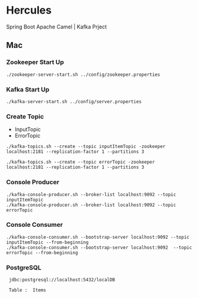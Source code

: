 # Hercules
Spring Boot Apache Camel | Kafka Prject

## Mac

### Zookeeper Start Up
```
./zookeeper-server-start.sh ../config/zookeeper.properties
```
### Kafka Start Up
```
./kafka-server-start.sh ../config/server.properties
```

### Create Topic

- InputTopic
- ErrorTopic 
```
./kafka-topics.sh --create --topic inputItemTopic -zookeeper localhost:2181 --replication-factor 1 --partitions 3

./kafka-topics.sh --create --topic errorTopic -zookeeper localhost:2181 --replication-factor 1 --partitions 3
```

### Console Producer
```
./kafka-console-producer.sh --broker-list localhost:9092 --topic inputItemTopic
./kafka-console-producer.sh --broker-list localhost:9092 --topic errorTopic
```
### Console Consumer
```
./kafka-console-consumer.sh --bootstrap-server localhost:9092 --topic inputItemTopic --from-beginning
./kafka-console-consumer.sh --bootstrap-server localhost:9092  --topic errorTopic --from-beginning

```
### PostgreSQL
```
 jdbc:postgresql://localhost:5432/localDB
 
 Table :  Items
```
